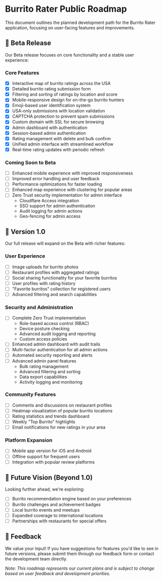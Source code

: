 # Burrito Rater Public Roadmap

This document outlines the planned development path for the Burrito Rater application, focusing on user-facing features and improvements.

## 🚀 Beta Release

Our Beta release focuses on core functionality and a stable user experience:

### Core Features
- [x] Interactive map of burrito ratings across the USA
- [x] Detailed burrito rating submission form
- [x] Filtering and sorting of ratings by location and score
- [x] Mobile-responsive design for on-the-go burrito hunters
- [x] Emoji-based user identification system
- [x] USA-only submissions with location validation
- [x] CAPTCHA protection to prevent spam submissions
- [x] Custom domain with SSL for secure browsing
- [x] Admin dashboard with authentication
- [x] Session-based admin authentication
- [x] Rating management with delete and bulk confirm
- [x] Unified admin interface with streamlined workflow
- [x] Real-time rating updates with periodic refresh

### Coming Soon to Beta
- [ ] Enhanced mobile experience with improved responsiveness
- [ ] Improved error handling and user feedback
- [ ] Performance optimizations for faster loading
- [ ] Enhanced map experience with clustering for popular areas
- [ ] Zero Trust security implementation for admin interface
  - Cloudflare Access integration
  - SSO support for admin authentication
  - Audit logging for admin actions
  - Geo-fencing for admin access

## 🌮 Version 1.0

Our full release will expand on the Beta with richer features:

### User Experience
- [ ] Image uploads for burrito photos
- [ ] Restaurant profiles with aggregated ratings
- [ ] Social sharing functionality for your favorite burritos
- [ ] User profiles with rating history
- [ ] "Favorite burritos" collection for registered users
- [ ] Advanced filtering and search capabilities

### Security and Administration
- [ ] Complete Zero Trust implementation
  - Role-based access control (RBAC)
  - Device posture checking
  - Advanced audit logging and reporting
  - Custom access policies
- [ ] Enhanced admin dashboard with audit trails
- [ ] Multi-factor authentication for all admin actions
- [ ] Automated security reporting and alerts
- [ ] Advanced admin panel features
  - Bulk rating management
  - Advanced filtering and sorting
  - Data export capabilities
  - Activity logging and monitoring

### Community Features
- [ ] Comments and discussions on restaurant profiles
- [ ] Heatmap visualization of popular burrito locations
- [ ] Rating statistics and trends dashboard
- [ ] Weekly "Top Burrito" highlights
- [ ] Email notifications for new ratings in your area

### Platform Expansion
- [ ] Mobile app version for iOS and Android
- [ ] Offline support for frequent users
- [ ] Integration with popular review platforms

## 🔮 Future Vision (Beyond 1.0)

Looking further ahead, we're exploring:

- [ ] Burrito recommendation engine based on your preferences
- [ ] Burrito challenges and achievement badges
- [ ] Local burrito events and meetups
- [ ] Expanded coverage to international locations
- [ ] Partnerships with restaurants for special offers

## 📝 Feedback

We value your input! If you have suggestions for features you'd like to see in future versions, please submit them through our feedback form or contact the development team directly.

*Note: This roadmap represents our current plans and is subject to change based on user feedback and development priorities.* 